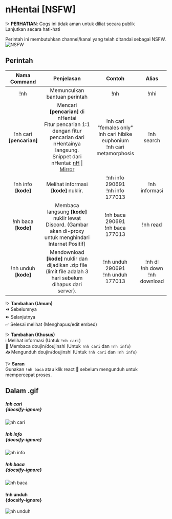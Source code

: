 # nHentai [NSFW]

!> **PERHATIAN**: Cogs ini tidak aman untuk diliat secara publik<br>
Lanjutkan secara hati-hati

Perintah ini membutuhkan channel/kanal yang telah ditandai sebagai NSFW.<br>
![NSFW](https://p.ihateani.me/RWmGZQRg)

## Perintah

| Nama Command | Penjelasan |  Contoh  | Alias |
|:------------:|:----------:|:--------:|:-----:|
| !nh | Memunculkan bantuan perintah | !nh | !nhi |
| !nh cari **[pencarian]** | Mencari **[pencarian]** di nHentai<br>Fitur pencarian 1:1 dengan  fitur pencarian dari nHentainya langsung.<br>Snippet dari nHentai: [nH](https://nhentai.net/info/) \| [Mirror](https://p.ihateani.me/KME6L) | !nh cari "females only"<br>!nh cari hibike euphonium<br>!nh cari metamorphosis | !nh search |
| !nh info **[kode]** | Melihat informasi **[kode]** nuklir. | !nh info 290691<br>!nh info 177013 | !nh informasi |
| !nh baca **[kode]** | Membaca langsung **[kode]** nuklir lewat Discord. (Gambar akan di-proxy untuk menghindari Internet Positif) | !nh baca 290691<br>!nh baca 177013 | !nh read |
| !nh unduh **[kode]** | Mendownload **[kode]** nuklir dan dijadikan .zip file (limit file adalah 3 hari sebelum dihapus dari server). | !nh unduh 290691<br>!nh unduh 177013 | !nh dl<br>!nh down<br>!nh download |

!> **Tambahan (Umum)**<br>
:rewind: Sebelumnya<br>
:fast_forward: Selanjutnya<br>
:white_check_mark: Selesai melihat (Menghapus/edit embed)<br>

!> **Tambahan (Khusus)**<br>
:information_source: Melihat informasi (Untuk `!nh cari`)<br>
:book: Membaca doujin/doujinshi (Untuk `!nh cari` dan `!nh info`)<br>
:inbox_tray: Mengunduh doujin/doujinshi (Untuk `!nh cari` dan `!nh info`)<br>

?> **Saran**<br>
Gunakan `!nh baca` atau klik react :book: sebelum mengunduh untuk mempercepat proses.

## Dalam .gif

##### !nh cari<br> {docsify-ignore}
![nh cari](https://p.ihateani.me/7rywc805.gif)

##### !nh info<br> {docsify-ignore}
![nh info](http://p.ihateani.me/KsEuzJOM.gif)

##### !nh baca<br> {docsify-ignore}
![nh baca](http://p.ihateani.me/kLWTmHVO.gif)

#### !nh unduh<br> {docsify-ignore}
![nh unduh](https://p.ihateani.me/lHZSq0tK.gif)

